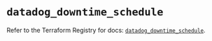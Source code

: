 # `datadog_downtime_schedule`

Refer to the Terraform Registry for docs: [`datadog_downtime_schedule`](https://registry.terraform.io/providers/datadog/datadog/3.75.0/docs/resources/downtime_schedule).
